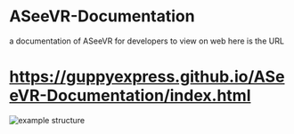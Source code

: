 # ASeeVR-Documentation
a documentation of ASeeVR for developers
to view on web here is the URL
# https://guppyexpress.github.io/ASeeVR-Documentation/index.html
![example structure](https://guppyexpress.github.io/ASeeVR-Documentation/system.png?raw=true)
